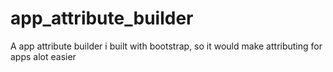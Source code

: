 # app_attribute_builder
A app attribute builder i built with bootstrap, so it would make attributing for apps alot easier
